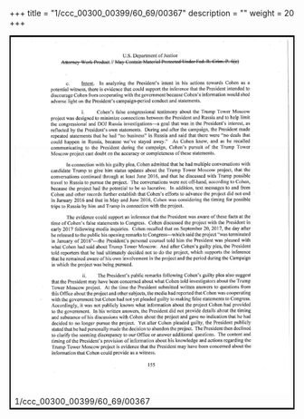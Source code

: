 +++
title = "1/ccc_00300_00399/60_69/00367"
description = ""
weight = 20
+++

<table style="border:2px solid black;max-width:800px;max-height:800px;" 
><tr><td>
<img class="center-fit-jpg"
src="/jpg_/jpg_mueller_report_searchable_367.jpg">
1/ccc_00300_00399/60_69/00367
</img></td></tr></table>
